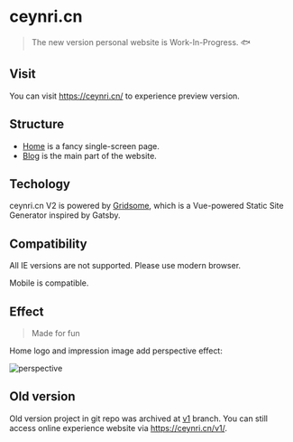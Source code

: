 # ceynri.cn

> The new version personal website is Work-In-Progress. 🐟

## Visit

You can visit <https://ceynri.cn/> to experience preview version.

## Structure

- [Home](https://ceynri.cn/) is a fancy single-screen page.
- [Blog](https://ceynri.cn/blog/) is the main part of the website.

## Techology

ceynri.cn V2 is powered by [Gridsome](https://gridsome.org), which is a Vue-powered Static Site Generator inspired by Gatsby.

## Compatibility

All IE versions are not supported. Please use modern browser.

Mobile is compatible.

## Effect

> Made for fun

Home logo and impression image add perspective effect:

![perspective](https://static.ceynri.cn/perspective.gif)

## Old version

Old version project in git repo was archived at [v1](https://github.com/ceynri/ceynri.cn/tree/v1) branch. You can still access online experience website via <https://ceynri.cn/v1/>.
